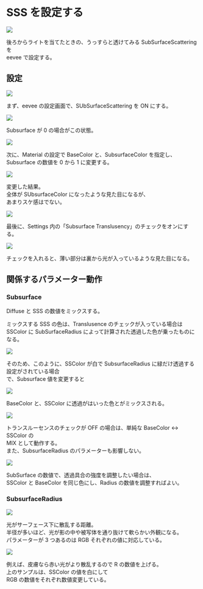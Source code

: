 # SSS を設定する

![](https://gyazo.com/45b045fb3e32a619e40cdc0562f910e8.png)

後ろからライトを当てたときの、うっすらと透けてみる SubSurfaceScattering を  
eevee で設定する。

## 設定

![](https://gyazo.com/7a3007027b51a2cfd4410027caf9baaa.png)

まず、eevee の設定画面で、SUbSurfaceScattering を ON にする。

![](https://gyazo.com/a1e943e560af1ef6f05c6454c7f07f7a.png)

Subsurface が 0 の場合がこの状態。

![](https://gyazo.com/f6fe2c429a338c18683de5768ebbe65e.png)

次に、Material の設定で BaseColor と、SubsurfaceColor を指定し、
Subsurface の数値を 0 から 1 に変更する。

![](https://gyazo.com/103e6d7c8cc73c96de0ee8b64b82a54f.png)

変更した結果。  
全体が SUbsurfaceColor になったような見た目になるが、  
あまりスケ感はでない。

![](https://gyazo.com/1ef1e154cba4c8fe2cc289d6accd8bc3.png)

最後に、Settings 内の「Subsurface Translusency」のチェックをオンにする。

![](https://gyazo.com/4478a4bd7bd211948fb3a954d558bffe.png)

チェックを入れると、薄い部分は裏から光が入っているような見た目になる。

## 関係するパラメーター動作

### Subsurface

Diffuse と SSS の数値をミックスする。

ミックスする SSS の色は、Translusence のチェックが入っている場合は  
SSColor に SubSurfaceRadius によって計算された透過した色が乗ったものになる。

![](https://gyazo.com/4340112fda70097e238d46ebf34f2ec8.png)

そのため、このように、SSColor が白で SubsurfaceRadius に緑だけ透過する設定がされている場合  
で、Subsurface 値を変更すると

![](https://gyazo.com/ccd9afb6b00a1bc776c366c5eccb7e8a.gif)

BaseColor と、SSColor に透過がはいった色とがミックスされる。

![](https://gyazo.com/d3fc6b46f180fb20ba9f18c0bf274a6b.gif)

トランスルーセンスのチェックが OFF の場合は、単純な BaseColor <-> SSColor の  
MIX として動作する。  
また、SubsurfaceRadius のパラメーターも影響しない。

![](https://gyazo.com/64908d84e79a84394101624ead9b0bb4.gif)

SubSurface の数値で、透過具合の強度を調整したい場合は、  
SSColor と BaseColor を同じ色にし、Radius の数値を調整すればよい。

### SubsurfaceRadius

![](https://gyazo.com/6d7beface1fa92895cbbf1de6b495eec.png)

光がサーフェース下に散乱する距離。  
半径が多いほど、光が影の中や被写体を通り抜けて軟らかい外観になる。  
パラメーターが 3 つあるのは RGB それぞれの値に対応している。

![](https://gyazo.com/37688eb0513687200a2772119ba255a2.gif)

例えば、皮膚なら赤い光がより散乱するので R の数値を上げる。  
上のサンプルは、SSColor の値を白にして  
RGB の数値をそれぞれ数値変更している。
